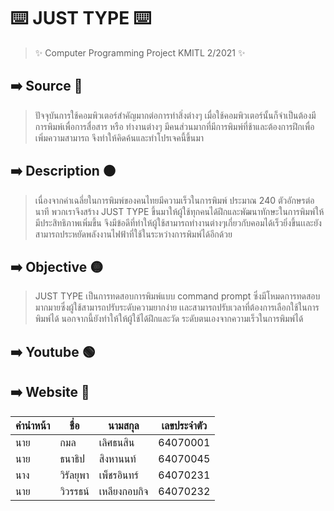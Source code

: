 # ⌨️ JUST TYPE ⌨️
> ✨ Computer Programming Project KMITL 2/2021 ✨
## ➡️ Source 🔴
> ปัจจุบันการใช้คอมพิวเตอร์สำคัญมากต่อการทำสิ่งต่างๆ เมื่อใช้คอมพิวเตอร์นั้นก็จำเป็นต้องมีการพิมพ์เพื่อการสื่อสาร หรือ ทำงานต่างๆ มีคนส่วนมากที่มีการพิมพ์ที่ช้าและต้องการฝึกเพื่อเพิ่มความสามารถ จึงทำให้คิดค้นและทำโปรเจคนี้ขึ้นมา
## ➡️ Description 🟠
> เนื่องจากค่าเฉลี่ยในการพิมพ์ของคนไทยมีความเร็วในการพิมพ์ ประมาณ 240 ตัวอักษรต่อนาที พวกเราจึงสร้าง JUST TYPE ขึ้นมาให้ผู้ใช้ทุกคนได้ฝึกและพัฒนาทักษะในการพิมพ์ให้มีประสิทธิภาพเพิ่มขึ้น จึงมีข้อดีที่ทำให้ผู้ใช้สามารถทำงานต่างๆเกี่ยวกับคอมได้เร็วยิ่งขึ้นเเละยังสามารถประหยัดพลังงานไฟฟ้าที่ใช้ในระหว่างการพิมพ์ได้อีกด้วย
## ➡️ Objective 🟡
> JUST TYPE เป็นการทดสอบการพิมพ์แบบ command prompt ซึ่งมีโหมดการทดสอบมากมายซึ่งผู้ใช้สามารถปรับระดับความยากง่าย เเละสามารถปรับเวลาที่ต้องการเลือกใช้ในการพิมพ์ได้ นอกจากนี้ยังทำให้ให้ผู้ใช้ได้ฝึกและวัด  ระดับตนเองจากความเร็วในการพิมพ์ได้
## ➡️ Youtube 🟢
>
## ➡️ Website 🔵
>
> 
คำนำหน้า|ชื่อ | นามสกุล | เลขประจำตัว 
|-----|-----|-----|-----|
นาย|กมล|เลิศธนสิน|64070001
นาย|ธนาธิป|สิงหานนท์|64070045
นาง|วิรัลยุพา|เพ็ชรอินทร์|64070231
นาย|วิวรรธน์|เหลียงกอบกิจ|64070232
